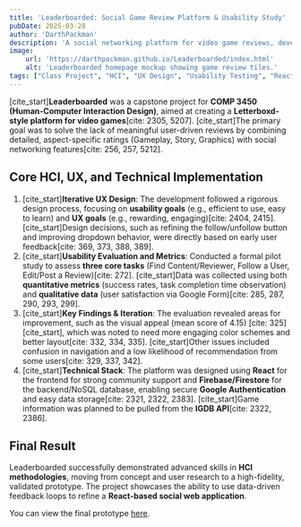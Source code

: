```yaml
---
title: 'Leaderboarded: Social Game Review Platform & Usability Study'
pubDate: 2025-03-28
author: 'DarthPackman'
description: 'A social networking platform for video game reviews, developed for COMP 3450. Leaderboarded fills a market gap by prioritizing user-generated, categorized reviews and social interaction, backed by a comprehensive usability evaluation.'
image:
    url: 'https://darthpackman.github.io/Leaderboarded/index.html'
    alt: 'Leaderboarded homepage mockup showing game review tiles.'
tags: ["Class Project", "HCI", "UX Design", "Usability Testing", "React", "Firebase", "Social Networking"]
---
```


[cite_start]**Leaderboarded** was a capstone project for **COMP 3450 (Human-Computer Interaction Design)**, aimed at creating a **Letterboxd-style platform for video games**[cite: 2305, 5207]. [cite_start]The primary goal was to solve the lack of meaningful user-driven reviews by combining detailed, aspect-specific ratings (Gameplay, Story, Graphics) with social networking features[cite: 256, 257, 5212].

## Core HCI, UX, and Technical Implementation

1.  [cite_start]**Iterative UX Design**: The development followed a rigorous design process, focusing on **usability goals** (e.g., efficient to use, easy to learn) and **UX goals** (e.g., rewarding, engaging)[cite: 2404, 2415]. [cite_start]Design decisions, such as refining the follow/unfollow button and improving dropdown behavior, were directly based on early user feedback[cite: 369, 373, 388, 389].
2.  [cite_start]**Usability Evaluation and Metrics**: Conducted a formal pilot study to assess **three core tasks** (Find Content/Reviewer, Follow a User, Edit/Post a Review)[cite: 272]. [cite_start]Data was collected using both **quantitative metrics** (success rates, task completion time observation) and **qualitative data** (user satisfaction via Google Form)[cite: 285, 287, 290, 293, 299].
3.  [cite_start]**Key Findings & Iteration**: The evaluation revealed areas for improvement, such as the visual appeal (mean score of 4.15) [cite: 325][cite_start], which was noted to need more engaging color schemes and better layout[cite: 332, 334, 335]. [cite_start]Other issues included confusion in navigation and a low likelihood of recommendation from some users[cite: 329, 337, 342].
4.  [cite_start]**Technical Stack**: The platform was designed using **React** for the frontend for strong community support and **Firebase/Firestore** for the backend/NoSQL database, enabling secure **Google Authentication** and easy data storage[cite: 2321, 2322, 2383]. [cite_start]Game information was planned to be pulled from the **IGDB API**[cite: 2322, 2386].

## Final Result

Leaderboarded successfully demonstrated advanced skills in **HCI methodologies**, moving from concept and user research to a high-fidelity, validated prototype. The project showcases the ability to use data-driven feedback loops to refine a **React-based social web application**.

You can view the final prototype [here](https://darthpackman.github.io/Leaderboarded/index.html).
